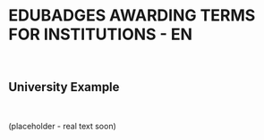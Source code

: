 EDUBADGES AWARDING TERMS FOR INSTITUTIONS - EN
==============================================

 

University Example
------------------

 

(placeholder - real text soon)

 

 

 

 
